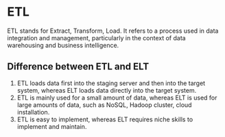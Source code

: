 # ETL
ETL stands for Extract, Transform, Load. It refers to a process used in data integration and management, particularly in the context of data warehousing and business intelligence.

## Difference between ETL and ELT
1. ETL loads data first into the staging server and then into the target system, whereas ELT loads data directly into the target system.
2. ETL is mainly used for a small amount of data, whereas ELT is used for large amounts of data, such as NoSQL, Hadoop cluster, cloud installation.
3. ETL is easy to implement, whereas ELT requires niche skills to implement and maintain.
<!--stackedit_data:
eyJoaXN0b3J5IjpbODg0OTgzNzMwLC00Njc3MTI2NjQsLTI5ND
gzOTQ2Nyw3MzA5OTgxMTZdfQ==
-->